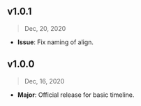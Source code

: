## v1.0.1

> Dec, 20, 2020

- **Issue**: Fix naming of align.

## v1.0.0

> Dec, 16, 2020

- **Major**: Official release for basic timeline.
